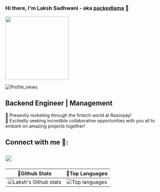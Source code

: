 ### Hi there, I'm Laksh Sadhwani - aka [packedlama][packedlama_website] 👋
<img src="https://media.giphy.com/media/du3J3cXyzhj75IOgvA/giphy.gif" width="200" height="200">

![Profile_views](https://komarev.com/ghpvc/?username=Laaaaksh&label=PROFILE+VIEWS&color=blueviolet)
## Backend Engineer | Management

🚀 Presently rocketing through the fintech world at Razorpay! <br />
🤝 Excitedly seeking incredible collaborative opportunities with you all to embark on amazing projects together!

## Connect with me 🎎:
[<img align="left" alt="Laksh | LinkedIn" width="22px" src="https://cdn.jsdelivr.net/npm/simple-icons@v3/icons/linkedin.svg" />][linkedin]
<br />
---

🎇Github Stats             |  🎇Top Languages
:-------------------------:|:-------------------------:
![Laksh's Github stats](https://github-readme-stats.vercel.app/api?username=Laaaaksh&theme=tokyonight) | ![Top languages](https://github-readme-stats.vercel.app/api/top-langs/?username=Laaaaksh&layout=compact&theme=tokyonight)

</details>

[name]: https://iet.nitk.ac.in/
[packedlama_website]: https://github.com/packedlama
[linkedin]: https://www.linkedin.com/in/sadhwanilaksh/
